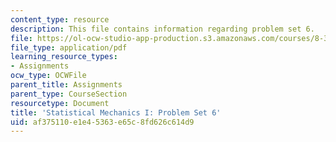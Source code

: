 ```yaml
---
content_type: resource
description: This file contains information regarding problem set 6.
file: https://ol-ocw-studio-app-production.s3.amazonaws.com/courses/8-333-statistical-mechanics-i-statistical-mechanics-of-particles-fall-2013/af375110e1e45363e65c8fd626c614d9_MIT8_333F13_pset6.pdf
file_type: application/pdf
learning_resource_types:
- Assignments
ocw_type: OCWFile
parent_title: Assignments
parent_type: CourseSection
resourcetype: Document
title: 'Statistical Mechanics I: Problem Set 6'
uid: af375110-e1e4-5363-e65c-8fd626c614d9
---
```

